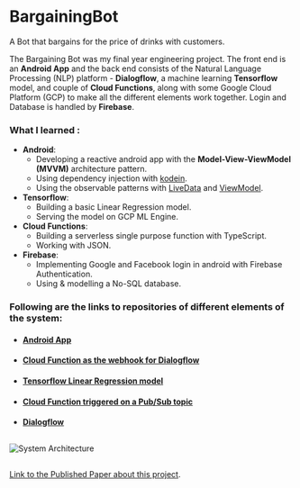 # BargainingBot
A Bot that bargains for the price of drinks with customers.

The Bargaining Bot was my final year engineering project. The front end is an **Android App** and the back end consists of the Natural Language Processing (NLP) platform - **Dialogflow**, a machine learning **Tensorflow** model, and couple of **Cloud Functions**, along with some Google Cloud Platform (GCP) to make all the different elements work together. Login and Database is handled by **Firebase**.

### What I learned : 
* **Android**: 
  * Developing a reactive android app with the **Model-View-ViewModel (MVVM)** architecture pattern.
  * Using dependency injection with [kodein](https://github.com/Kodein-Framework/Kodein-DI).
  * Using the observable patterns with [LiveData](https://developer.android.com/reference/android/arch/lifecycle/LiveData) and [ViewModel](https://developer.android.com/reference/android/arch/lifecycle/ViewModel).
* **Tensorflow**:
  * Building a basic Linear Regression model.
  * Serving the model on GCP ML Engine.
* **Cloud Functions**:
  * Building a serverless single purpose function with TypeScript.
  * Working with JSON.
* **Firebase**:
  * Implementing Google and Facebook login in android with Firebase Authentication.
  * Using & modelling a No-SQL database.
  
  

### Following are the links to repositories of different elements of the system:
* #### [Android App](https://github.com/shounakmulay/BargainingBotAndroidApp)
* #### [Cloud Function as the webhook for Dialogflow](https://github.com/shounakmulay/BargainingBotDialogflowWebhook)
* #### [Tensorflow Linear Regression model](https://github.com/shounakmulay/BargainingBotTensorflowModel)
* #### [Cloud Function triggered on a Pub/Sub topic](https://github.com/shounakmulay/BargainingBotDatabasePubSub)
* #### [Dialogflow](https://dialogflow.com/docs/getting-started)

## 

![System Architecture](https://github.com/shounakmulay/BargainingBot/blob/master/System%20Architecture%20New.png)

##

[Link to the Published Paper about this project](http://www.iaeme.com/MasterAdmin/UploadFolder/IJCET_10_01_021/IJCET_10_01_021.pdf).
